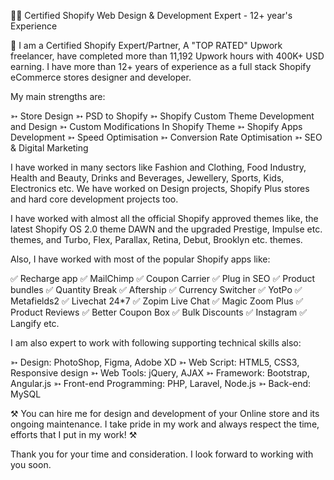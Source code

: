 👨‍💻 Certified Shopify Web Design & Development Expert - 12+ year's Experience

🙋 I am a Certified Shopify Expert/Partner, A "TOP RATED" Upwork freelancer, have completed more than 11,192 Upwork hours with 400K+ USD earning. I have more than 12+ years of experience as a full stack Shopify eCommerce stores designer and developer.

My main strengths are:

➳ Store Design
➳ PSD to Shopify
➳ Shopify Custom Theme Development and Design
➳ Custom Modifications In Shopify Theme
➳ Shopify Apps Development
➳ Speed Optimisation
➳ Conversion Rate Optimisation
➳ SEO & Digital Marketing

I have worked in many sectors like Fashion and Clothing, Food Industry, Health and Beauty, Drinks and Beverages, Jewellery, Sports, Kids, Electronics etc. We have worked on Design projects, Shopify Plus stores and hard core development projects too.

I have worked with almost all the official Shopify approved themes like, the latest Shopify OS 2.0 theme DAWN and the upgraded Prestige, Impulse etc. themes, and Turbo, Flex, Parallax, Retina, Debut, Brooklyn etc. themes.

Also, I have worked with most of the popular Shopify apps like:

✅ Recharge app
✅ MailChimp
✅ Coupon Carrier
✅ Plug in SEO
✅ Product bundles
✅ Quantity Break
✅ Aftership
✅ Currency Switcher
✅ YotPo
✅ Metafields2
✅ Livechat 24*7
✅ Zopim Live Chat
✅ Magic Zoom Plus
✅ Product Reviews
✅ Better Coupon Box
✅ Bulk Discounts
✅ Instagram
✅ Langify etc.

I am also expert to work with following supporting technical skills also:

➳ Design: PhotoShop, Figma, Adobe XD
➳ Web Script: HTML5, CSS3, Responsive design
➳ Web Tools: jQuery, AJAX
➳ Framework: Bootstrap, Angular.js
➳ Front-end Programming: PHP, Laravel, Node.js
➳ Back-end: MySQL

⚒ You can hire me for design and development of your Online store and its ongoing maintenance. I take pride in my work and always respect the time, efforts that I put in my work! ⚒

Thank you for your time and consideration. I look forward to working with you soon.
